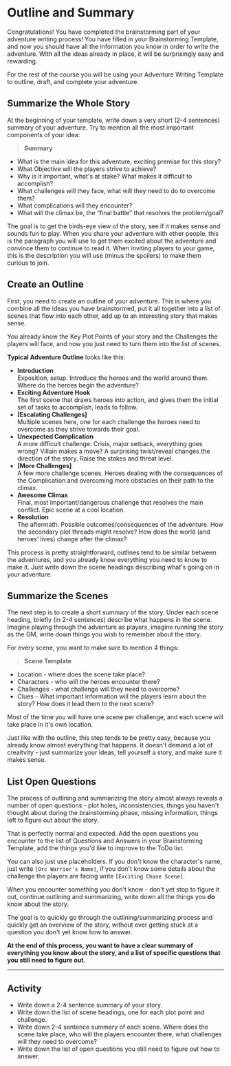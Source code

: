 # Outline and Summary

Congratulations! You have completed the brainstorming part of your adventure writing process! You have filled in your Brainstorming Template, and now you should have all the information you know in order to write the adventure. With all the ideas already in place, it will be surprisingly easy and rewarding.

For the rest of the course you will be using your Adventure Writing Template to outline, draft, and complete your adventure.

## Summarize the Whole Story
At the beginning of your template, write down a very short (2-4 sentences) summary of your adventure. Try to mention all the most important components of your idea:

> **Summary**
- What is the main idea for this adventure, exciting premise for this story?
- What Objective will the players strive to achieve?
- Why is it important, what's at stake? What makes it difficult to accomplish?
- What challenges will they face, what will they need to do to overcome them?
- What complications will they encounter?
- What will the climax be, the “final battle” that resolves the problem/goal?

The goal is to get the birds-eye view of the story, see if it makes sense and sounds fun to play. When you share your adventure with other people, this is the paragraph you will use to get them excited about the adventure and convince them to continue to read it. When inviting players to your game, this is the description you will use (minus the spoilers) to make them curious to join.

## Create an Outline
First, you need to create an outline of your adventure. This is where you combine all the ideas you have brainstormed, put it all together into a list of scenes that flow into each other, add up to an interesting story that makes sense.

You already know the Key Plot Points of your story and the Challenges the players will face, and now you just need to turn them into the list of scenes.

**Typical Adventure Outline** looks like this:
- **Introduction**  
Exposition, setup. Introduce the heroes and the world around them. Where do the heroes begin the adventure?
- **Exciting Adventure Hook**  
The first scene that draws heroes into action, and gives them the initial set of tasks to accomplish, leads to follow. 
- **[Escalating Challenges]**  
Multiple scenes here, one for each challenge the heroes need to overcome as they strive towards their goal.
- **Unexpected Complication**  
A more difficult challenge. Crisis, major setback, everything goes wrong? Villain makes a move? A surprising twist/reveal changes the direction of the story. Raise the stakes and threat level.
- **[More Challenges]**  
A few more challenge scenes. Heroes dealing with the consequences of the Complication and overcoming more obstacles on their path to the climax.
- **Awesome Climax**  
Final, most important/dangerous challenge that resolves the main conflict. Epic scene at a cool location.
- **Resolution**  
The aftermath. Possible outcomes/consequences of the adventure. How the secondary plot threads might resolve? How does the world (and heroes’ lives) change after the climax? 

This process is pretty straightforward, outlines tend to be similar between the adventures, and you already know everything you need to know to make it. Just write down the scene headings describing what's going on in your adventure.

## Summarize the Scenes
The next step is to create a short summary of the story. Under each scene heading, briefly (in 2-4 sentences) describe what happens in the scene. Imagine playing through the adventure as players, imagine running the story as the GM, write down things you wish to remember about the story.

For every scene, you want to make sure to mention 4 things:
 
 > **Scene Template**
- Location - where does the scene take place? 
- Characters - who will the heroes encounter there?
- Challenges - what challenge will they need to overcome?
- Clues - What important information will the players learn about the story? How does it lead them to the next scene?

Most of the time you will have one scene per challenge, and each scene will take place in it's own location.

Just like with the outline, this step tends to be pretty easy, because you already know almost everything that happens. It doesn't demand a lot of creaitvity - just summarize your ideas, tell yourself a story, and make sure it makes sense.

## List Open Questions
The process of outlining and summarizing the story almost always reveals a number of open questions - plot holes, inconsistencies, things you haven't thought about during the brainstorming phase, missing information, things left to figure out about the story.

That is perfectly normal and expected. Add the open questions you encounter to the list of Questions and Answers in your Brainstorming Template, add the things you'd like to improve to the ToDo list.

You can also just use placeholders. If you don't know the character's name, just write `[Orc Warrior's Name]`, if you don't know some details about the challenge the players are facing write `[Exciting Chase Scene]`.

When you encounter something you don't know - don't yet stop to figure it out, continue outlining and summarizing, write down all the things you **do** know about the story.

The goal is to quickly go through the outlining/summarizing process and quickly get an overview of the story, without ever getting stuck at a question you don't yet know how to answer.

**At the end of this process, you want to have a clear summary of everything you know about the story, and a list of specific questions that you still need to figure out.**

---
## Activity
- Write down a 2-4 sentence summary of your story.
- Write down the list of scene headings, one for each plot point and challenge.
- Write down 2-4 sentence summary of each scene. Where does the scene take place, who will the players encounter there, what challenges will they need to overcome?
- Write down the list of open questions you still need to figure out how to answer.

<!--
- Share the link to your summary in the `#outlining` channel.
- If you notice that you have some unsolved open questions that you need some help with - make a list of these questions and post them in the `#outlining` channel as well. (also on reddit?)
-->